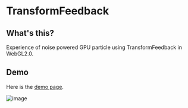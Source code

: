 # TransformFeedback

## What's this?

Experience of noise powered GPU particle using TransformFeedback in WebGL2.0.

## Demo

Here is the [demo page](https://tai5863.github.io/TransformFeedback/).

![image](https://github.com/tai5863/TransformFeedback/blob/master/images/TransformFeedback.gif)
